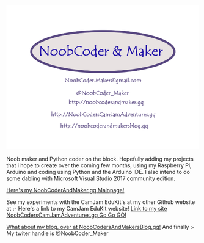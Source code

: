 ![My Logo](/images/NoobCoder_logo_latest_80x60mm_C.png)

Noob maker and Python coder on the block. Hopefully adding my projects that i hope to create over the coming few months, using my Raspberry Pi, Arduino and coding using Python and the Arduino IDE. I also intend to do some dabling with Microsoft Visual Studio 2017 community edition.

 [Here's my NoobCoderAndMaker.gq Mainpage!](http://noobcoderandmaker.gq)

See my experiments with the CamJam EduKit's at my other Github website at :- 
 Here's a link to my CamJam EduKit website!
 [Link to my site NoobCodersCamJamAdventures.gq Go Go GO!](http://noobcoderscamjamadventures.gq)

 [What about my blog, over at NoobCodersAndMakersBlog.gq!](http://noobcoderandmakersblog.gq)
 And finally :- My twiter handle is @NoobCoder_Maker
